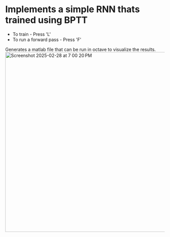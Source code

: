 # Implements a simple RNN thats trained using BPTT #

- To train - Press 'L'
- To run a forward pass - Press 'F'

Generates a matlab file that can be run in octave to visualize the results.
<img width="567" alt="Screenshot 2025-02-28 at 7 00 20 PM" src="https://github.com/user-attachments/assets/2fbf4a53-cdb8-4575-a69d-fdcbfbdb5dd7" />
